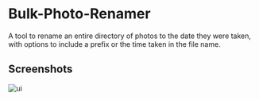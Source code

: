 # Bulk-Photo-Renamer
A tool to rename an entire directory of photos to the date they were taken, with options to include a prefix or the time taken in the file name.

## Screenshots
![ui](http://i.imgur.com/n7UOhH5.png)
